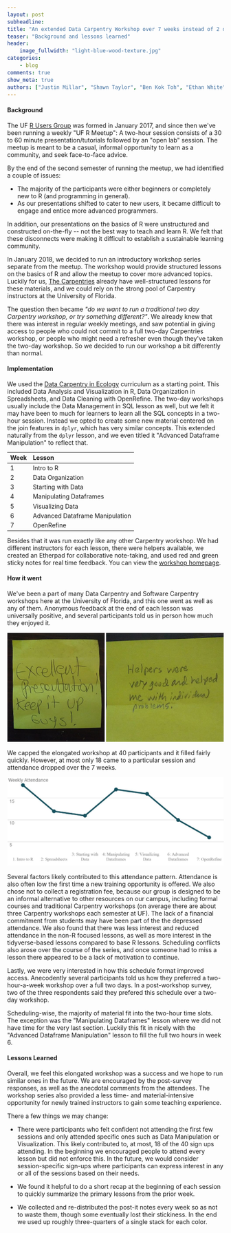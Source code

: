 ```yaml
---
layout: post
subheadline:
title: "An extended Data Carpentry Workshop over 7 weeks instead of 2 days"
teaser: "Background and lessons learned"
header:
    image_fullwidth: "light-blue-wood-texture.jpg"
categories:
    - blog
comments: true
show_meta: true
authors: ["Justin Millar", "Shawn Taylor", "Ben Kok Toh", "Ethan White"]
---
```


#### Background

The UF [R Users Group](http://www.r-gators.com/)  was formed in January 2017, and since then we've been running a weekly 
"UF R Meetup": A two-hour session consists of a 30 to 60 minute presentation/tutorials followed by an "open lab" session. 
The meetup is meant to be a casual, informal opportunity to learn as a community, and seek face-to-face advice. 

By the end of the second semester of running the meetup, we had identified a couple of issues: 
  
- The majority of the participants were either beginners or completely new to R (and programming in general).
- As our presentations shifted to cater to new users, it became difficult to engage and entice more advanced programmers.

In addition, our presentations on the basics of R were unstructured and constructed on-the-fly -- not the best way to teach and learn R. 
We felt that these disconnects were making it difficult to establish a sustainable learning community. 

In January 2018, we decided to run an introductory workshop series separate from the meetup. The workshop would provide 
structured lessons on the basics of R and allow the meetup to cover more advanced topics. Luckily for us, 
[The Carpentries](https://carpentries.org/) already have well-structured lessons for these materials, and we 
could rely on the strong pool of Carpentry instructors at the University of Florida.

The question then became *"do we want to run a traditional two day Carpentry workshop, or try something different?"*. 
We already knew that there was interest in regular weekly meetings, and saw potential in giving access to people who 
could not commit to a full two-day Carpentries workshop, or people who might need a refresher even though they've taken the 
two-day workshop. So we decided to run our workshop a bit differently than normal. 

#### Implementation

We used the [Data Carpentry in Ecology](http://www.datacarpentry.org/lessons/#ecology-workshop) curriculum as a starting point. 
This included Data Analysis and Visualization in R, Data Organization in Spreadsheets, and Data Cleaning with OpenRefine. 
The two-day workshops usually include the Data Management in SQL lesson as well, but we felt it may have been to much for 
learners to learn all the SQL concepts in a two-hour session. Instead we opted to create some new material centered on the 
join features in `dplyr`, which has very similar concepts. This extended naturally from the `dplyr` lesson, and we even 
titled it "Advanced Dataframe Manipulation" to reflect that. 

| Week | Lesson |
| :----- |:----|
| 1 | Intro to R| 
| 2 | Data Organization| 
| 3 | Starting with Data| 
| 4 | Manipulating Dataframes | 
| 5 | Visualizing Data | 
| 6 | Advanced Dataframe Manipulation | 
| 7 | OpenRefine | 

Besides that it was run exactly like any other Carpentry workshop. We had different instructors for each lesson, 
there were helpers available, we created an Etherpad for collaborative note-taking, and used red and green sticky notes 
for real time feedback. You can view the [workshop homepage](https://ufrmeetup.github.io/2018-01-18-UF-R/).

#### How it went

We've been a part of many Data Carpentry and Software Carpentry workshops here at the University of Florida, and this one went as 
well as any of them. Anonymous feedback at the end of each lesson was universally positive, and several participants told us in 
person how much they enjoyed it. 

![Sticky note feedback](/images/ufstickies.jpg)

We capped the elongated workshop at 40 participants and it filled fairly quickly. However, at most only 18 
came to a particular session and attendance dropped over the 7 weeks. 

![Attendance](/images/whocame.jpg)

Several factors likely contributed to this attendance pattern. Attendance is also often low the first time a new training opportunity is offered. We also chose not to collect a registration fee, because our group is designed to be an informal alternative to other resources on our campus, including formal courses and traditional Carpentry workshops (on average there are about three Carpentry workshops each semester at UF). The lack of a financial commitment from students may have been part of the the depressed attendance. We also found that there was less interest and reduced attendance in the non-R focused lessons, as well as more interest in the tidyverse-based lessons compared to base R lessons. Scheduling conflicts also arose over the course of the series, and once someone had to miss a lesson there appeared to be a lack of motivation to continue. 

Lastly, we were very interested in how this schedule format improved access. Anecodently several participants told us how they preferred a two-hour-a-week workshop over a full two days. In a post-workshop survey, two of the three respondents said they prefered this schedule over a two-day workshop. 

Scheduling-wise, the majority of material fit into the two-hour time slots. The exception was the "Manipulating Dataframes" lesson where we did not have time for the very last section. Luckily this fit in nicely with the "Advanced Dataframe Manipulation" lesson to fill the full two hours in week 6. 

#### Lessons Learned

Overall, we feel this elongated workshop was a success and we hope to run similar ones in the future. We are encouraged by the post-survey responses, as well as the anecdotal comments from the attendees. The workshop series also provided a less time- and material-intensive opportunity for newly trained instructors to gain some teaching experience.

There a few things we may change: 

- There were participants who felt confident not attending the first few sessions and only attended specific ones such as Data Manipulation or Visualization. This likely contributed to, at most, 18 of the 40 sign ups attending. In the beginning we encouraged people to attend every lesson but did not enforce this. In the future, we would consider session-specific sign-ups where participants can express interest in any or all of the sessions based on their needs. 

- We found it helpful to do a short recap at the beginning of each session to quickly summarize the primary lessons from the prior week. 

- We collected and re-distributed the post-it notes every week so as not to waste them, though some eventually lost their stickiness. In the end we used up roughly three-quarters of a single stack for each color. 





  
